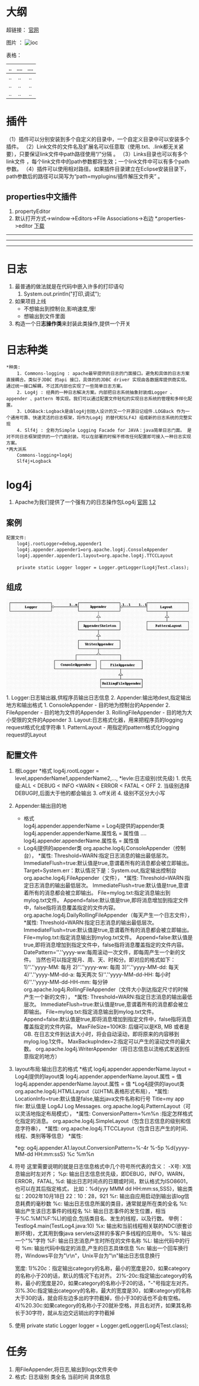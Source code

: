 # 大纲 #

超链接： [官网](http://spring.io/)

图片  ： ![ioc](./img/spring01.png)

表格：

| ..	| ....	| ....	|
| ---	| :---: | :----:|
| ..	| .. 	| ..	|
| ..	| ..   	| ..	|
| ..	| ..   	| ..	|
# 插件 #
（1）插件可以分别安装到多个自定义的目录中，一个自定义目录中可以安装多个插件。
（2）Link文件的文件名及扩展名可以任意取（使用.txt、.link都无关紧要），只要保证link文件中path路径使用“/”分隔 。
（3）Links目录也可以有多个link文件 ，每个link文件中的path参数都将生效；一个link文件中可以有多个path参数。
（4）插件可以使用相对路径。如果插件目录建立在Eclipse安装目录下，path参数后的路径可以简写为“path=myplugins/插件解压文件夹” 。

## properties中文插件 ##
1. propertyEditor
2. 默认打开方式->window->Editors->File Associations->右边 *.properties->editor
[下载](http://sourceforge.jp/projects/propedit/downloads/40156/jp.gr.java_conf.ussiy.app.propedit_5.3.3.zip/)

----------

----------

----------
# 日志 #
1. 最普通的做法就是在代码中嵌入许多的打印语句
	1. System.out.println("打印,调试");
2. 如果项目上线
	* 不想输出到控制台,影响速度,慢!
	* 想输出到文件里面
3. 构造一个日**志操作类**来封装此类操作,提供一个开关

# 日志种类 #
	*种类:
		1. Commons-logging : apache最早提供的日志的门面接口。避免和具体的日志方案直接耦合。类似于JDBC 的api 接口，具体的的JDBC driver 实现由各数据库提供商实现。通过统一接口解耦，不过其内部也实现了一些简单日志方案。
		2. Log4j : 经典的一种日志解决方案。内部把日志系统抽象封装成Logger 、appender 、pattern 等实现。我们可以通过配置文件轻松的实现日志系统的管理和多样化配置。
		3. LOGBack:Logback是由log4j创始人设计的又一个开源日记组件.LOGBack 作为一个通用可靠、快速灵活的日志框架，将作为Log4j 的替代和SLF4J 组成新的日志系统的完整实现
		4. Slf4j : 全称为Simple Logging Facade for JAVA：java简单日志门面。 是对不同日志框架提供的一个门面封装。可以在部署的时候不修改任何配置即可接入一种日志实现方案。
	*两大派系
		Commons-logging+log4j
		Slf4j+Logback



# log4j #
1. Apache为我们提供了一个强有力的日志操作包Log4j
	[官网](http://logging.apache.org/log4j/)
	[1.2](http://logging.apache.org/log4j/1.2/download.html)
## 案例 ##
	配置文件:
		log4j.rootLogger=debug,appender1
		log4j.appender.appender1=org.apache.log4j.ConsoleAppender
		log4j.appender.appender1.layout=org.apache.log4j.TTCCLayout
	
		private static Logger logger = Logger.getLogger(Log4jTest.class);
## 组成 ##

![ioc](./img/001.png)
	1. Logger:日志输出器,供程序员输出日志信息
	2. Appender:输出地dest,指定输出地方和输出格式
		1. ConsoleAppender - 目的地为控制台的Appender
		2. FileAppender - 目的地为文件的Appender 
		3. RollingFileAppender - 目的地为大小受限的文件的Appender
	3. Layout:日志格式化器，用来把程序员的logging request格式化成字符串
		1. PatternLayout - 用指定的pattern格式化logging request的Layout
	
## 配置文件 ##
1. 根Logger
	*格式
		log4j.rootLogger = level,appenderName1,appenderName2,...,
	*levle:日志级别(优先级)
		1. 优先级:ALL < DEBUG < INFO <WARN < ERROR < FATAL < OFF
		2. 当级别选择DEBUG时,后面大于他的都会输出
		3. off关闭
		4. 级别不区分大小写
		
2. Appender:输出目的地
	* 格式	
		log4j.appender.appenderName = Log4j提供的appender类
		log4j.appender.appenderName.属性名 = 属性值
		....
		log4j.appender.appenderName.属性名 = 属性值
	* Log4j提供的appender类
		org.apache.log4j.ConsoleAppender（控制台），
			 *属性:
				Threshold=WARN:指定日志消息的输出最低层次。
				ImmediateFlush=true:默认值是true,意谓着所有的消息都会被立即输出。
				Target=System.err：默认情况下是：System.out,指定输出控制台
		org.apache.log4j.FileAppender（文件），
			*属性:
				Threshold=WARN:指定日志消息的输出最低层次。
				ImmediateFlush=true:默认值是true,意谓着所有的消息都会被立即输出。
				File=mylog.txt:指定消息输出到mylog.txt文件。
				Append=false:默认值是true,即将消息增加到指定文件中，false指将消息覆盖指定的文件内容。
		org.apache.log4j.DailyRollingFileAppender（每天产生一个日志文件），
			*属性:
				Threshold=WARN:指定日志消息的输出最低层次。
				ImmediateFlush=true:默认值是true,意谓着所有的消息都会被立即输出。
				File=mylog.txt:指定消息输出到mylog.txt文件。
				Append=false:默认值是true,即将消息增加到指定文件中，false指将消息覆盖指定的文件内容。
				DatePattern=''.''yyyy-ww:每周滚动一次文件，即每周产生一个新的文件。
				当然也可以指定按月、周、天、时和分。即对应的格式如下：
					1)''.''yyyy-MM: 每月
					2)''.''yyyy-ww: 每周
					3)''.''yyyy-MM-dd: 每天
					4)''.''yyyy-MM-dd-a: 每天两次
					5)''.''yyyy-MM-dd-HH: 每小时
					6)''.''yyyy-MM-dd-HH-mm: 每分钟
		org.apache.log4j.RollingFileAppender（文件大小到达指定尺寸的时候产生一个新的文件），
			*属性:
			Threshold=WARN:指定日志消息的输出最低层次。
			ImmediateFlush=true:默认值是true,意谓着所有的消息都会被立即输出。
			File=mylog.txt:指定消息输出到mylog.txt文件。
			Append=false:默认值是true,即将消息增加到指定文件中，false指将消息覆盖指定的文件内容。
			MaxFileSize=100KB: 后缀可以是KB, MB 或者是 GB. 在日志文件到达该大小时，将会自动滚动，即将原来的内容移到mylog.log.1文件。
			MaxBackupIndex=2:指定可以产生的滚动文件的最大数。
		org.apache.log4j.WriterAppender（将日志信息以流格式发送到任意指定的地方）


3. layout布局:输出日志的格式
	*格式
		log4j.appender.appenderName.layout = Log4j提供的layout类
		log4j.appender.appenderName.layout.属性 = 值
		log4j.appender.appenderName.layout.属性 = 值
	*Log4j提供的layout类
		org.apache.log4j.HTMLLayout（以HTML表格形式布局），
			*属性:
				LocationInfo=true:默认值是false,输出java文件名称和行号
				Title=my app file: 默认值是 Log4J Log Messages.
		org.apache.log4j.PatternLayout（可以灵活地指定布局模式），
			*属性:
				ConversionPattern=%m%n :指定怎样格式化指定的消息。
		org.apache.log4j.SimpleLayout（包含日志信息的级别和信息字符串），
			*属性:
		org.apache.log4j.TTCCLayout（包含日志产生的时间、线程、类别等等信息）
			*属性:

	*eg:
		og4j.appender.A1.layout.ConversionPattern=%-4r %-5p %d{yyyy-MM-dd HH:mm:ssS} %c %m%n

4. 符号
	这里需要说明的就是日志信息格式中几个符号所代表的含义：
		-X号: X信息输出时左对齐；
		%p: 输出日志信息优先级，即DEBUG，INFO，WARN，ERROR，FATAL,
		%d: 输出日志时间点的日期或时间，默认格式为ISO8601，也可以在其后指定格式，
			比如：%d{yyy MMM dd HH:mm:ss,SSS}，输出类似：2002年10月18日 22：10：28，921
		%r: 输出自应用启动到输出该log信息耗费的毫秒数
		%c: 输出日志信息所属的类目，通常就是所在类的全名
		%t: 输出产生该日志事件的线程名
		%l: 输出日志事件的发生位置，相当于%C.%M(%F:%L)的组合,包括类目名、发生的线程，以及行数。
		举例：Testlog4.main(TestLog4.java:10)
		%x: 输出和当前线程相关联的NDC(嵌套诊断环境)，尤其用到像java servlets这样的多客户多线程的应用中。
		%%: 输出一个"%"字符
		%F: 输出日志消息产生时所在的文件名称
		%L: 输出代码中的行号
		%m: 输出代码中指定的消息,产生的日志具体信息
		%n: 输出一个回车换行符，Windows平台为"\r\n"，Unix平台为"\n"输出日志信息换行
	
	宽度:	
		1)%20c：指定输出category的名称，最小的宽度是20，如果category的名称小于20的话，默认的情况下右对齐。
		2)%-20c:指定输出category的名称，最小的宽度是20，如果category的名称小于20的话，"-"号指定左对齐。
		3)%.30c:指定输出category的名称，最大的宽度是30，如果category的名称大于30的话，就会将左边多出的字符截掉，但小于30的话也不会有空格。
		4)%20.30c:如果category的名称小于20就补空格，并且右对齐，如果其名称长于30字符，就从左边交远销出的字符截掉

5. 使用
	private static Logger logger = Logger.getLogger(Log4jTest.class);

# 任务 #
1. 用FileAppender,将日志,输出到logs文件夹中
2. 格式: 日志级别 类全名 当前时间 具体信息